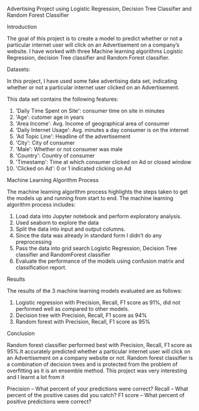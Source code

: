 
Advertising Project using Logistic Regression, Decision Tree Classifier and Random Forest Classifier

Introduction

The goal of this project is to create a model to predict whether or not a particular internet user will click on an Advertisement on a company’s website. I have worked with three Machine learning algorithms Logistic Regression, decision Tree classifier and Random Forest classifier.


Datasets:

In this project, I have used some fake advertising data set, indicating whether or not a particular internet user clicked on an Advertisement.

This data set contains the following features:
1.	'Daily Time Spent on Site': consumer time on site in minutes
2.	'Age': cutomer age in years
3.	'Area Income': Avg. Income of geographical area of consumer
4.	'Daily Internet Usage': Avg. minutes a day consumer is on the internet
5.	'Ad Topic Line': Headline of the advertisement
6.	'City': City of consumer
7.	'Male': Whether or not consumer was male
8.	'Country': Country of consumer
9.	'Timestamp': Time at which consumer clicked on Ad or closed window
10.	'Clicked on Ad': 0 or 1 indicated clicking on Ad

Machine Learning Algorithm Process

The machine learning algorithm process highlights the steps taken to get the models up and running from start to end. The machine learning algorithm process includes:

1.	Load data into Jupyter notebook and perform exploratory analysis.
2.	Used seaborn to explore the data
3.	Split the data into input and output columns.
4.	Since the data was already in standard form I didn’t do any preprocessing 
5.	Pass the data into grid search Logistic Regression, Decision Tree classifier and RandomForest classifier
6.	Evaluate the performance of the models using confusion matrix and classification report.


Results

The results of the 3 machine learning models evaluated are as follows:
1.	Logistic regression with Precision, Recall, F1 score as 91%, did not performed well as compared to other models.
2.	Decision tree with Precision, Recall, F1 score as 94%
3.	Random forest with Precision, Recall, F1 score as 95%

Conclusion

Random forest classifier performed best with Precision, Recall, F1 score as 95%.It accurately predicted whether a particular internet user will click on an Advertisement on a company website or not. Random forest classifier is a combination of decision trees and is protected from the problem of overfitting as it is an ensemble method. 
This project was very interesting and I learnt a lot from it 

Precision – What percent of your predictions were correct?
Recall – What percent of the positive cases did you catch?
F1 score – What percent of positive predictions were correct?

